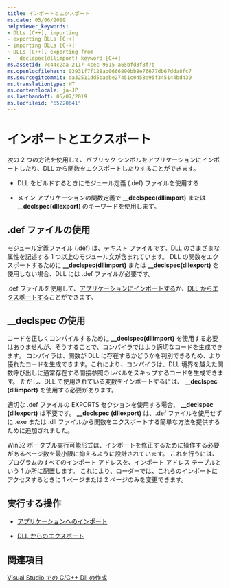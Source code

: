 ```yaml
---
title: インポートとエクスポート
ms.date: 05/06/2019
helpviewer_keywords:
- DLLs [C++], importing
- exporting DLLs [C++]
- importing DLLs [C++]
- DLLs [C++], exporting from
- __declspec(dllimport) keyword [C++]
ms.assetid: 7c44c2aa-2117-4cec-9615-a65bfd3f8f7b
ms.openlocfilehash: 03931f7f128ab0666890bb8e76677db67dda8fc7
ms.sourcegitcommit: da32511dd5baebe27451c0458a95f345144bd439
ms.translationtype: HT
ms.contentlocale: ja-JP
ms.lasthandoff: 05/07/2019
ms.locfileid: "65220641"
---
```

# <a name="importing-and-exporting"></a>インポートとエクスポート

次の 2 つの方法を使用して、パブリック シンボルをアプリケーションにインポートしたり、DLL から関数をエクスポートしたりすることができます。

- DLL をビルドするときにモジュール定義 (.def) ファイルを使用する

- メイン アプリケーションの関数定義で **__declspec(dllimport)** または **__declspec(dllexport)** のキーワードを使用します。

## <a name="using-a-def-file"></a>.def ファイルの使用

モジュール定義ファイル (.def) は、テキスト ファイルです。DLL のさまざまな属性を記述する 1 つ以上のモジュール文が含まれています。 DLL の関数をエクスポートするために **__declspec(dllimport)** または **__declspec(dllexport)** を使用しない場合、DLL には .def ファイルが必要です。

.def ファイルを使用して、[アプリケーションにインポートする](importing-using-def-files.md)か、[DLL からエクスポートする](exporting-from-a-dll-using-def-files.md)ことができます。

## <a name="using-__declspec"></a>__declspec の使用

コードを正しくコンパイルするために **__declspec(dllimport)** を使用する必要はありませんが、そうすることで、コンパイラではより適切なコードを生成できます。 コンパイラは、関数が DLL に存在するかどうかを判別できるため、より優れたコードを生成できます。これにより、コンパイラは、DLL 境界を越えた関数呼び出しに通常存在する間接参照のレベルをスキップするコードを生成できます。 ただし、DLL で使用されている変数をインポートするには、 **__declspec (dllimport)** を使用する必要があります。

適切な .def ファイルの EXPORTS セクションを使用する場合、 **__declspec (dllexport)** は不要です。 **__declspec (dllexport)** は、.def ファイルを使用せずに .exe または .dll ファイルから関数をエクスポートする簡単な方法を提供するために追加されました。

Win32 ポータブル実行可能形式は、インポートを修正するために操作する必要があるページ数を最小限に抑えるように設計されています。 これを行うには、プログラムのすべてのインポート アドレスを、インポート アドレス テーブルという 1 か所に配置します。 これにより、ローダーでは、これらのインポートにアクセスするときに 1 ページまたは 2 ページのみを変更できます。

## <a name="what-do-you-want-to-do"></a>実行する操作

- [アプリケーションへのインポート](importing-into-an-application-using-declspec-dllimport.md)

- [DLL からのエクスポート](exporting-from-a-dll.md)

## <a name="see-also"></a>関連項目

[Visual Studio での C/C++ Dll の作成](dlls-in-visual-cpp.md)
